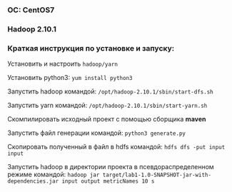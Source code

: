 ### ОС: CentOS7
### Hadoop 2.10.1
### Краткая инструкция по установке и запуску:
Установить и настроить `hadoop/yarn`

Установить python3: `yum install python3`

Запустить hadoop командой: `/opt/hadoop-2.10.1/sbin/start-dfs.sh`

Запустить yarn командой:   `/opt/hadoop-2.10.1/sbin/start-yarn.sh`

Скомпилировать исходный проект с помощью сборщика **maven**

Запустить файл генерации командой: `python3 generate.py`

Скопировать полученный в файл в hdfs командой: `hdfs dfs -put input input`

Запустить hadoop в директории проекта в псевдораспределенном режиме командой:
`hadoop jar target/lab1-1.0-SNAPSHOT-jar-with-dependencies.jar input output metricNames 10 s`
